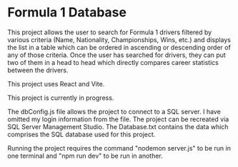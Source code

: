 # Formula 1 Database

This project allows the user to search for Formula 1 drivers filtered by various criteria (Name, Nationality, Championships, Wins, etc.) and displays the list in a table which can be ordered in ascending or descending order of any of those criteria. Once the user has searched for drivers, they can put two of them in a head to head which directly compares career statistics between the drivers.

This project uses React and Vite.

This project is currently in progress.

The dbConfig.js file allows the project to connect to a SQL server. I have omitted my login information from the file. The project can be recreated via SQL Server Management Studio. The Database.txt contains the data which comprises the SQL database used for this project.

Running the project requires the command "nodemon server.js" to be run in one terminal and "npm run dev" to be run in another.
